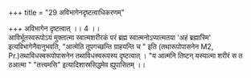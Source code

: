 +++
title = "29 अविभागेनदृष्टत्वाधिकरणम्"

+++
अविभागेन दृष्टत्वात् ।। 4 ।।   
आविर्भूतस्वरूपोऽयं मुक्तात्मा स्वात्मशरीरकं परं ब्रह्म स्वात्मनोऽप्यात्मतया 'अहं ब्रह्मास्मि' इत्यविभागेनैवानुभवति, "आत्मेति तूपगच्छन्ति ग्राहयन्ति च " इति (तथारूपोपासनेन M2, Pr.)तथाविधस्वरूपोपासनेन तथाविधस्वरूपस्य दृष्टत्वात् । "य आत्मनि तिष्टन् यस्यात्मा शरीरं स त ठआत्मा " "तत्त्वमसि" इत्यादिशास्रसिद्धमेव ह्युपासितम् ।।